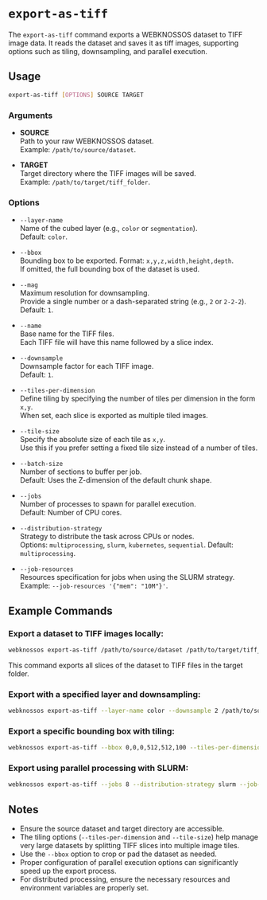 # `export-as-tiff`

The `export-as-tiff` command exports a WEBKNOSSOS dataset to TIFF image data. It reads the dataset and saves it as tiff images, supporting options such as tiling, downsampling, and parallel execution.

## Usage

```bash
export-as-tiff [OPTIONS] SOURCE TARGET
```

### Arguments

- **SOURCE**  
    Path to your raw WEBKNOSSOS dataset.  
    Example: `/path/to/source/dataset`.

- **TARGET**  
    Target directory where the TIFF images will be saved.  
    Example: `/path/to/target/tiff_folder`.

### Options

- `--layer-name`  
    Name of the cubed layer (e.g., `color` or `segmentation`).  
    Default: `color`.

- `--bbox`  
    Bounding box to be exported. Format: `x,y,z,width,height,depth`.  
    If omitted, the full bounding box of the dataset is used.

- `--mag`  
    Maximum resolution for downsampling.  
    Provide a single number or a dash-separated string (e.g., `2` or `2-2-2`).  
    Default: `1`.

- `--name`  
    Base name for the TIFF files.  
    Each TIFF file will have this name followed by a slice index.

- `--downsample`  
    Downsample factor for each TIFF image.  
    Default: `1`.

- `--tiles-per-dimension`  
    Define tiling by specifying the number of tiles per dimension in the form `x,y`.  
    When set, each slice is exported as multiple tiled images.

- `--tile-size`  
    Specify the absolute size of each tile as `x,y`.  
    Use this if you prefer setting a fixed tile size instead of a number of tiles.

- `--batch-size`  
    Number of sections to buffer per job.  
    Default: Uses the Z-dimension of the default chunk shape.

- `--jobs`  
    Number of processes to spawn for parallel execution.  
    Default: Number of CPU cores.

- `--distribution-strategy`  
    Strategy to distribute the task across CPUs or nodes.  
    Options: `multiprocessing`, `slurm`, `kubernetes`, `sequential`. 
    Default: `multiprocessing`.

- `--job-resources`  
    Resources specification for jobs when using the SLURM strategy.  
    Example: `--job-resources '{"mem": "10M"}'`.

## Example Commands

### Export a dataset to TIFF images locally:
```bash
webknossos export-as-tiff /path/to/source/dataset /path/to/target/tiff_folder
```
This command exports all slices of the dataset to TIFF files in the target folder.

### Export with a specified layer and downsampling:
```bash
webknossos export-as-tiff --layer-name color --downsample 2 /path/to/source/dataset /path/to/target/tiff_folder
```

### Export a specific bounding box with tiling:
```bash
webknossos export-as-tiff --bbox 0,0,0,512,512,100 --tiles-per-dimension 4,4 /path/to/source/dataset /path/to/target/tiff_folder
```

### Export using parallel processing with SLURM:
```bash
webknossos export-as-tiff --jobs 8 --distribution-strategy slurm --job-resources '{"mem": "10M"}' /path/to/source/dataset /path/to/target/tiff_folder
```

## Notes

- Ensure the source dataset and target directory are accessible.
- The tiling options (`--tiles-per-dimension` and `--tile-size`) help manage very large datasets by splitting TIFF slices into multiple image tiles.
- Use the `--bbox` option to crop or pad the dataset as needed.
- Proper configuration of parallel execution options can significantly speed up the export process.
- For distributed processing, ensure the necessary resources and environment variables are properly set.
